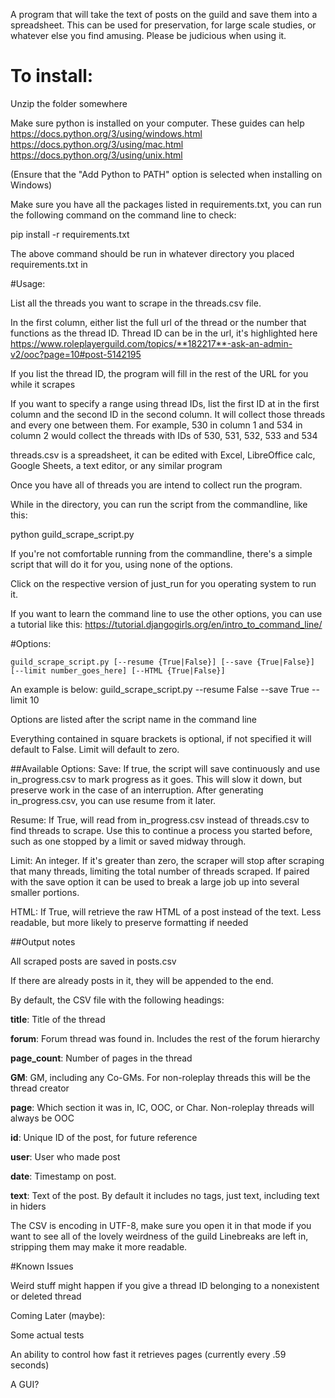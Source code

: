 A program that will take the text of posts on the guild and save them into a spreadsheet. This can be used for preservation, for large scale studies, or whatever else you find amusing. Please be judicious when using it.

# To install:
Unzip the folder somewhere

Make sure python is installed on your computer. These guides can help
https://docs.python.org/3/using/windows.html
https://docs.python.org/3/using/mac.html
https://docs.python.org/3/using/unix.html

(Ensure that the "Add Python to PATH" option is selected when installing on Windows)


Make sure you have all the packages listed in requirements.txt, you can run the following command on the command line to check:

pip install -r requirements.txt

The above command should be run in whatever directory you placed requirements.txt in



#Usage:

List all the threads you want to scrape in the threads.csv file.

In the first column, either list the full url of the thread or the number that functions as the thread ID. 
Thread ID can be in the url, it's highlighted here
https://www.roleplayerguild.com/topics/**182217**-ask-an-admin-v2/ooc?page=10#post-5142195

If you list the thread ID, the program will fill in the rest of the URL for you while it scrapes

If you want to specify a range using thread IDs, list the first ID at in the first column and the second ID in the second column. It will collect those threads and every one between them. For example, 530 in column 1 and 534 in column 2 would collect the threads with IDs of 530, 531, 532, 533 and 534

threads.csv is a spreadsheet, it can be edited with Excel, LibreOffice calc, Google Sheets, a text editor, or any similar program

Once you have all of threads you are intend to collect run the program.

While in the directory, you can run the script from the commandline, like this:

python guild\_scrape_script.py

If you're not comfortable running from the commandline, there's a simple script that will do it for you, using none of the options.


Click on the respective version of just_run for you operating system to run it. 

If you want to learn the command line to use the other options, you can use a tutorial like this:
https://tutorial.djangogirls.org/en/intro_to_command_line/

#Options:

    guild_scrape_script.py [--resume {True|False}] [--save {True|False}] [--limit number_goes_here] [--HTML {True|False}]

An example is below:
    guild_scrape_script.py --resume False --save True --limit 10

Options are listed after the script name in the command line

Everything contained in square brackets is optional, if not specified it will default to False. Limit will default to zero.

##Available Options:
Save: If true, the script will save continuously and use in\_progress.csv to mark progress as it goes. This will slow it down, but preserve work in the case of an interruption.
After generating in_progress.csv, you can use resume from it later.

Resume: If True, will read from in_progress.csv instead of threads.csv to find threads to scrape. Use this to continue a process you started before, such as one stopped by a limit or saved midway through.

Limit: An integer. If it's greater than zero, the scraper will stop after scraping that many threads, limiting the total number of threads scraped. If paired with the save option it can be used to break a large job up into several smaller portions.

HTML: If True, will retrieve the raw HTML of a post instead of the text. Less readable, but more likely to preserve formatting if needed


##Output notes

All scraped posts are saved in posts.csv

If there are already posts in it, they will be appended to the end.

By default, the CSV file with the following headings:

**title**: Title of the thread

**forum**: Forum thread was found in. Includes the 
rest of the forum hierarchy

**page_count**: Number of pages in the thread

**GM**: GM, including any Co-GMs. For non-roleplay threads this will be the thread creator

**page**: Which section it was in, IC, OOC, or Char. 
Non-roleplay threads will always be OOC

**id**: Unique ID of the post, for future reference

**user**: User who made post

**date**: Timestamp on post.

**text**: Text of the post. By default it includes no tags, just text, including text in hiders

The CSV is encoding in UTF-8, make sure you open it in that mode if you want to see all of the lovely weirdness of the guild
Linebreaks are left in, stripping them may make it more readable.

#Known Issues

Weird stuff might happen if you give a thread ID belonging to a nonexistent or deleted thread

Coming Later (maybe):

Some actual tests

An ability to control how fast it retrieves pages (currently every .59 seconds)

A GUI?



